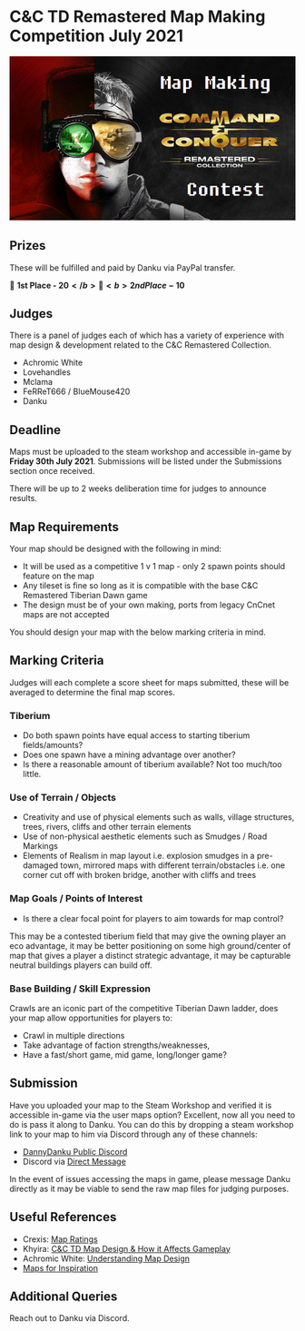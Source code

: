 # C&C TD Remastered Map Making Competition July 2021

![Thumbnail](images/thumbnail.png)

## Prizes

These will be fulfilled and paid by Danku via PayPal transfer.

🥇 <b>1st Place - 20$</b>  
🥈 <b>2nd Place - 10$</b>

## Judges

There is a panel of judges each of which has a variety of experience with map design & development related to the C&C Remastered Collection.

* Achromic White
* Lovehandles
* Mclama
* FeRReT666 / BlueMouse420
* Danku

## Deadline
Maps must be uploaded to the steam workshop and accessible in-game by <b>Friday 30th July 2021</b>.
Submissions will be listed under the Submissions section once received.

There will be up to 2 weeks deliberation time for judges to announce results.

## Map Requirements

Your map should be designed with the following in mind:

* It will be used as a competitive 1 v 1 map - only 2 spawn points should feature on the map
* Any tileset is fine so long as it is compatible with the base C&C Remastered Tiberian Dawn game
* The design must be of your own making, ports from legacy CnCnet maps are not accepted

You should design your map with the below marking criteria in mind.

## Marking Criteria

Judges will each complete a score sheet for maps submitted, these will be averaged to determine the final map scores.

### Tiberium
* Do both spawn points have equal access to starting tiberium fields/amounts?
* Does one spawn have a mining advantage over another?
* Is there a reasonable amount of tiberium available? Not too much/too little.

### Use of Terrain / Objects
* Creativity and use of physical elements such as walls, village structures, trees, rivers, cliffs and other terrain elements
* Use of non-physical aesthetic elements such as Smudges / Road Markings
* Elements of Realism in map layout i.e. explosion smudges in a pre-damaged town, mirrored maps with different terrain/obstacles i.e. one corner cut off with broken bridge, another with cliffs and trees

### Map Goals / Points of Interest
* Is there a clear focal point for players to aim towards for map control?

This may be a contested tiberium field that may give the owning player an eco advantage, it may be better positioning on some high ground/center of map that gives a player a distinct strategic advantage, it may be capturable neutral buildings players can build off.

### Base Building / Skill Expression
Crawls are an iconic part of the competitive Tiberian Dawn ladder, does your map allow opportunities for players to:

* Crawl in multiple directions
* Take advantage of faction strengths/weaknesses,
* Have a fast/short game, mid game, long/longer game?

## Submission
Have you uploaded your map to the Steam Workshop and verified it is accessible in-game via the user maps option? Excellent, now all you need to do is pass it along to Danku. You can do this by dropping a steam workshop link to your map to him via Discord through any of these channels:

* [DannyDanku Public Discord](https://discord.gg/bsAMEVz9m9)
* Discord via [Direct Message](https://discord.com/users/201761215842615296)

In the event of issues accessing the maps in game, please message Danku directly as it may be viable to send the raw map files for judging purposes.

## Useful References
* Crexis: [Map Ratings](https://www.reddit.com/r/commandandconquer/comments/icae3f/tiberian_dawn_feedback_map_pool_23/)
* Khyira: [C&C TD Map Design & How it Affects Gameplay](https://www.reddit.com/r/commandandconquer/comments/hwqjg6/cc_td_map_design_and_how_it_affects_gameplay/)
* Achromic White: [Understanding Map Design](https://forums.cncnet.org/topic/8062-understanding-map-design/)
* [Maps for Inspiration](https://steamcommunity.com/sharedfiles/filedetails/?id=2202941811)

## Additional Queries
Reach out to Danku via Discord.
